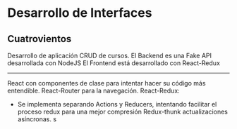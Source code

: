 # Desarrollo de Interfaces
## Cuatrovientos

Desarrollo de aplicación CRUD de cursos.
El Backend es una Fake API desarrollada con NodeJS
El Frontend está desarrollado con React-Redux

---

React con componentes de clase para intentar hacer su código más entendible.
React-Router para la navegación.
React-Redux:
- Se implementa separando Actions y Reducers, intentando facilitar el proceso redux para una mejor compresión
Redux-thunk actualizaciones asíncronas.
s
